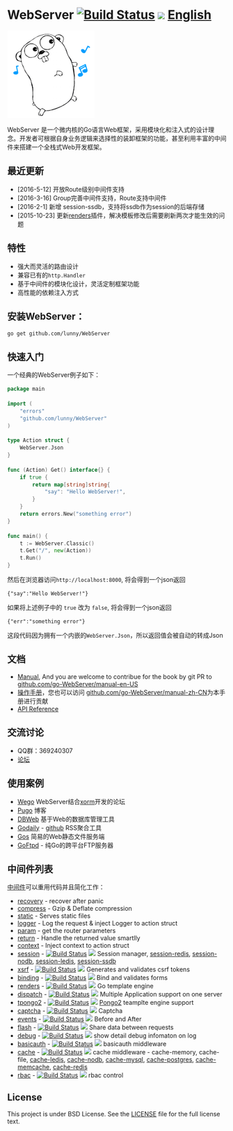 WebServer [![Build Status](https://drone.io/github.com/lunny/WebServer/status.png)](https://drone.io/github.com/lunny/WebServer/latest) [![](http://gocover.io/_badge/github.com/lunny/WebServer)](http://gocover.io/github.com/lunny/WebServer) [English](README.md)
=======================

![WebServer Logo](logo.png)

WebServer 是一个微内核的Go语言Web框架，采用模块化和注入式的设计理念。开发者可根据自身业务逻辑来选择性的装卸框架的功能，甚至利用丰富的中间件来搭建一个全栈式Web开发框架。

## 最近更新
- [2016-5-12] 开放Route级别中间件支持
- [2016-3-16] Group完善中间件支持，Route支持中间件
- [2016-2-1] 新增 session-ssdb，支持将ssdb作为session的后端存储
- [2015-10-23] 更新[renders](https://github.com/WebServer-contrib/renders)插件，解决模板修改后需要刷新两次才能生效的问题

## 特性
- 强大而灵活的路由设计
- 兼容已有的`http.Handler`
- 基于中间件的模块化设计，灵活定制框架功能
- 高性能的依赖注入方式

## 安装WebServer：
    go get github.com/lunny/WebServer

## 快速入门

一个经典的WebServer例子如下：

```go
package main

import (
    "errors"
    "github.com/lunny/WebServer"
)

type Action struct {
    WebServer.Json
}

func (Action) Get() interface{} {
    if true {
        return map[string]string{
            "say": "Hello WebServer!",
        }
    }
    return errors.New("something error")
}

func main() {
    t := WebServer.Classic()
    t.Get("/", new(Action))
    t.Run()
}
```

然后在浏览器访问`http://localhost:8000`, 将会得到一个json返回
```
{"say":"Hello WebServer!"}
```

如果将上述例子中的 `true` 改为 `false`, 将会得到一个json返回
```
{"err":"something error"}
```

这段代码因为拥有一个内嵌的`WebServer.Json`，所以返回值会被自动的转成Json

## 文档

- [Manual](http://gobook.io/read/github.com/go-WebServer/manual-en-US/), And you are welcome to contribue for the book by git PR to [github.com/go-WebServer/manual-en-US](https://github.com/go-WebServer/manual-en-US)
- [操作手册](http://gobook.io/read/github.com/go-WebServer/manual-zh-CN/)，您也可以访问 [github.com/go-WebServer/manual-zh-CN](https://github.com/go-WebServer/manual-zh-CN)为本手册进行贡献
- [API Reference](https://gowalker.org/github.com/lunny/WebServer)

## 交流讨论

- QQ群：369240307
- [论坛](https://groups.google.com/forum/#!forum/go-WebServer)

## 使用案例
- [Wego](https://github.com/go-WebServer/wego)  WebServer结合[xorm](http://www.xorm.io/)开发的论坛
- [Pugo](https://github.com/go-xiaohei/pugo) 博客
- [DBWeb](https://github.com/go-xorm/dbweb) 基于Web的数据库管理工具
- [Godaily](http://godaily.org) - [github](https://github.com/godaily/news) RSS聚合工具
- [Gos](https://github.com/go-WebServer/gos)  简易的Web静态文件服务端
- [GoFtpd](https://github.com/goftp/ftpd) - 纯Go的跨平台FTP服务器

## 中间件列表

[中间件](https://github.com/WebServer-contrib)可以重用代码并且简化工作：

- [recovery](https://github.com/lunny/WebServer/wiki/Recovery) - recover after panic
- [compress](https://github.com/lunny/WebServer/wiki/Compress) - Gzip & Deflate compression
- [static](https://github.com/lunny/WebServer/wiki/Static) - Serves static files
- [logger](https://github.com/lunny/WebServer/wiki/Logger) - Log the request & inject Logger to action struct
- [param](https://github.com/lunny/WebServer/wiki/Params) - get the router parameters
- [return](https://github.com/lunny/WebServer/wiki/Return) - Handle the returned value smartlly
- [context](https://github.com/lunny/WebServer/wiki/Context) - Inject context to action struct
- [session](https://github.com/WebServer-contrib/session) - [![Build Status](https://drone.io/github.com/WebServer-contrib/session/status.png)](https://drone.io/github.com/WebServer-contrib/session/latest) [![](http://gocover.io/_badge/github.com/WebServer-contrib/session)](http://gocover.io/github.com/WebServer-contrib/session) Session manager, [session-redis](http://github.com/WebServer-contrib/session-redis), [session-nodb](http://github.com/WebServer-contrib/session-nodb), [session-ledis](http://github.com/WebServer-contrib/session-ledis), [session-ssdb](http://github.com/WebServer-contrib/session-ssdb)
- [xsrf](https://github.com/WebServer-contrib/xsrf) - [![Build Status](https://drone.io/github.com/WebServer-contrib/xsrf/status.png)](https://drone.io/github.com/WebServer-contrib/xsrf/latest) [![](http://gocover.io/_badge/github.com/WebServer-contrib/xsrf)](http://gocover.io/github.com/WebServer-contrib/xsrf) Generates and validates csrf tokens
- [binding](https://github.com/WebServer-contrib/binding) - [![Build Status](https://drone.io/github.com/WebServer-contrib/binding/status.png)](https://drone.io/github.com/WebServer-contrib/binding/latest) [![](http://gocover.io/_badge/github.com/WebServer-contrib/binding)](http://gocover.io/github.com/WebServer-contrib/binding) Bind and validates forms
- [renders](https://github.com/WebServer-contrib/renders) - [![Build Status](https://drone.io/github.com/WebServer-contrib/renders/status.png)](https://drone.io/github.com/WebServer-contrib/renders/latest) [![](http://gocover.io/_badge/github.com/WebServer-contrib/renders)](http://gocover.io/github.com/WebServer-contrib/renders) Go template engine
- [dispatch](https://github.com/WebServer-contrib/dispatch) - [![Build Status](https://drone.io/github.com/WebServer-contrib/dispatch/status.png)](https://drone.io/github.com/WebServer-contrib/dispatch/latest) [![](http://gocover.io/_badge/github.com/WebServer-contrib/dispatch)](http://gocover.io/github.com/WebServer-contrib/dispatch) Multiple Application support on one server
- [tpongo2](https://github.com/WebServer-contrib/tpongo2) - [![Build Status](https://drone.io/github.com/WebServer-contrib/tpongo2/status.png)](https://drone.io/github.com/WebServer-contrib/tpongo2/latest) [![](http://gocover.io/_badge/github.com/WebServer-contrib/tpongo2)](http://gocover.io/github.com/WebServer-contrib/tpongo2) [Pongo2](https://github.com/flosch/pongo2) teamplte engine support
- [captcha](https://github.com/WebServer-contrib/captcha) - [![Build Status](https://drone.io/github.com/WebServer-contrib/captcha/status.png)](https://drone.io/github.com/WebServer-contrib/captcha/latest) [![](http://gocover.io/_badge/github.com/WebServer-contrib/captcha)](http://gocover.io/github.com/WebServer-contrib/captcha) Captcha
- [events](https://github.com/WebServer-contrib/events) - [![Build Status](https://drone.io/github.com/WebServer-contrib/events/status.png)](https://drone.io/github.com/WebServer-contrib/events/latest) [![](http://gocover.io/_badge/github.com/WebServer-contrib/events)](http://gocover.io/github.com/WebServer-contrib/events) Before and After
- [flash](https://github.com/WebServer-contrib/flash) - [![Build Status](https://drone.io/github.com/WebServer-contrib/flash/status.png)](https://drone.io/github.com/WebServer-contrib/flash/latest) [![](http://gocover.io/_badge/github.com/WebServer-contrib/flash)](http://gocover.io/github.com/WebServer-contrib/flash) Share data between requests
- [debug](https://github.com/WebServer-contrib/debug) - [![Build Status](https://drone.io/github.com/WebServer-contrib/debug/status.png)](https://drone.io/github.com/WebServer-contrib/debug/latest) [![](http://gocover.io/_badge/github.com/WebServer-contrib/debug)](http://gocover.io/github.com/WebServer-contrib/debug) show detail debug infomaton on log
- [basicauth](https://github.com/WebServer-contrib/basicauth) - [![Build Status](https://drone.io/github.com/WebServer-contrib/basicauth/status.png)](https://drone.io/github.com/WebServer-contrib/basicauth/latest) [![](http://gocover.io/_badge/github.com/WebServer-contrib/basicauth)](http://gocover.io/github.com/WebServer-contrib/basicauth) basicauth middleware
- [cache](https://github.com/WebServer-contrib/cache) - [![Build Status](https://drone.io/github.com/WebServer-contrib/cache/status.png)](https://drone.io/github.com/WebServer-contrib/cache/latest) [![](http://gocover.io/_badge/github.com/WebServer-contrib/cache)](http://gocover.io/github.com/WebServer-contrib/cache) cache middleware - cache-memory, cache-file, [cache-ledis](https://github.com/WebServer-contrib/cache-ledis), [cache-nodb](https://github.com/WebServer-contrib/cache-nodb), [cache-mysql](https://github.com/WebServer-contrib/cache-mysql), [cache-postgres](https://github.com/WebServer-contrib/cache-postgres), [cache-memcache](https://github.com/WebServer-contrib/cache-memcache), [cache-redis](https://github.com/WebServer-contrib/cache-redis)
- [rbac](https://github.com/WebServer-contrib/rbac) - [![Build Status](https://drone.io/github.com/WebServer-contrib/rbac/status.png)](https://drone.io/github.com/WebServer-contrib/rbac/latest) [![](http://gocover.io/_badge/github.com/WebServer-contrib/debug)](http://gocover.io/github.com/WebServer-contrib/rbac) rbac control

## License
This project is under BSD License. See the [LICENSE](LICENSE) file for the full license text.
